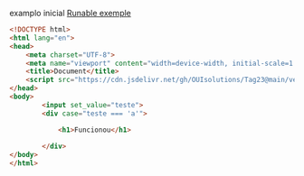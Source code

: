 
examplo inicial 
[Runable exemple](https://ouisolutions.github.io/OUIsolutions/Tag23/internal/exemples/teste.html)
```html
<!DOCTYPE html>
<html lang="en">
<head>
    <meta charset="UTF-8">
    <meta name="viewport" content="width=device-width, initial-scale=1.0">
    <title>Document</title>
    <script src="https://cdn.jsdelivr.net/gh/OUIsolutions/Tag23@main/versions/Tag23_v0.1.1.3.js"></script>
</head>
<body>
        <input set_value="teste">
        <div case="teste === 'a'">

            <h1>Funcionou</h1>
            
        </div>
</body>
</html>
```